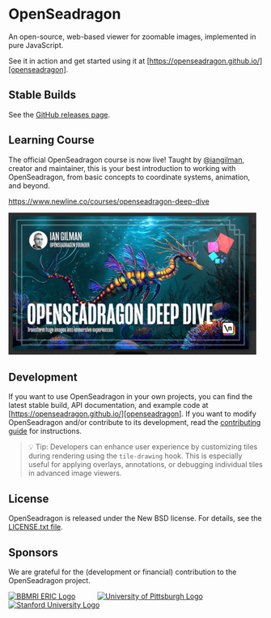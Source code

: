 # OpenSeadragon

<!-- [![Gitter][gitter-badge]][gitter]
[![Build Status][build-badge]][build] -->

An open-source, web-based viewer for zoomable images, implemented in pure JavaScript.

See it in action and get started using it at [https://openseadragon.github.io/][openseadragon].

## Stable Builds

See the [GitHub releases page][github-releases].

## Learning Course

The official OpenSeadragon course is now live! Taught by [@iangilman](https://github.com/iangilman/), creator and maintainer, this is your best introduction to working with OpenSeadragon, from basic concepts to coordinate systems, animation, and beyond.

https://www.newline.co/courses/openseadragon-deep-dive

<a href="https://www.newline.co/courses/openseadragon-deep-dive"><img alt="OpenSeadragon Deep Dive" src="assets/osdnewline.jpg" height="280" /></a>

## Development

If you want to use OpenSeadragon in your own projects, you can find the latest stable build, API documentation, and example code at [https://openseadragon.github.io/][openseadragon]. If you want to modify OpenSeadragon and/or contribute to its development, read the [contributing guide][github-contributing] for instructions.

> 💡 Tip: Developers can enhance user experience by customizing tiles during rendering using the `tile-drawing` hook. This is especially useful for applying overlays, annotations, or debugging individual tiles in advanced image viewers.

## License

OpenSeadragon is released under the New BSD license. For details, see the [LICENSE.txt file][github-license].

[openseadragon]: https://openseadragon.github.io/
<!-- [gitter-badge]: https://badges.gitter.im/Join%20Chat.svg
[gitter]: https://gitter.im/openseadragon/openseadragon?utm_source=badge&utm_medium=badge&utm_campaign=pr-badge&utm_content=badge
[build-badge]: https://secure.travis-ci.org/openseadragon/openseadragon.png?branch=master
[build]: https://travis-ci.org/openseadragon/openseadragon -->
[github-releases]: https://github.com/openseadragon/openseadragon/releases
[github-contributing]: https://github.com/openseadragon/openseadragon/blob/master/CONTRIBUTING.md
[github-license]: https://github.com/openseadragon/openseadragon/blob/master/LICENSE.txt

## Sponsors

We are grateful for the (development or financial) contribution to the OpenSeadragon project.

<a href="https://www.bbmri-eric.eu"><img alt="BBMRI ERIC Logo" src="assets/logos/bbmri-logo.png" height="70" /></a>
&nbsp;&nbsp;&nbsp;&nbsp;&nbsp;&nbsp;&nbsp;&nbsp;&nbsp;
<a href="https://www.pitt.edu/"><img alt="University of Pittsburgh Logo" src="assets/logos/pitt-logo.png" height="70" /></a>
&nbsp;&nbsp;&nbsp;&nbsp;&nbsp;&nbsp;&nbsp;&nbsp;&nbsp;
<a href="https://www.stanford.edu/"><img alt="Stanford University Logo" src="assets/logos/stanford-logo.png" height="70" /></a>
